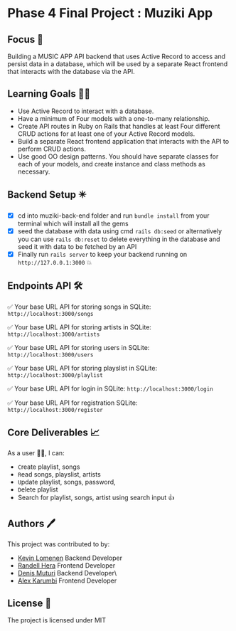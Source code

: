 # Phase 4 Final Project : Muziki App

## Focus 🎯
Building a MUSIC APP API backend that uses Active Record to access and persist data in a database, which will be used by a separate React frontend that interacts with the database via the API.

## Learning Goals 👨‍🚀

- Use Active Record to interact with a database.
- Have a minimum of Four models with a one-to-many relationship.
- Create API routes in Ruby on Rails that handles at least Four different CRUD actions for at least one of your Active Record models.
- Build a separate React frontend application that interacts with the API to perform CRUD actions.
- Use good OO design patterns. You should have separate classes for each of your models, and create instance and class methods as necessary.

## Backend Setup ✴️
- [x] cd into muziki-back-end folder and run `bundle install` from your terminal which will install all the gems 
- [x] seed the database with data using cmd `rails db:seed` or alternatively you can use `rails db:reset` to delete everything in the database and seed it with data to be fetched by an API
- [x] Finally run `rails server` to keep your backend running on `http://127.0.0.1:3000` :boom:

## Endpoints API 🛠️

✅ Your base URL API for storing songs in SQLite: `http://localhost:3000/songs`

✅ Your base URL API for storing artists in SQLite: `http://localhost:3000/artists`

✅ Your base URL API for storing users in SQLite: `http://localhost:3000/users`

✅ Your base URL API for storing playslist in SQLite: `http://localhost:3000/playlist`

✅ Your base URL API for login in SQLite: `http://localhost:3000/login`

✅ Your base URL API for registration SQLite: `http://localhost:3000/register`


## Core Deliverables 📈

As a user 👨‍💻, I can:

- `C`reate playlist, songs
- `R`ead songs, playslist, artists
- `U`pdate playlist, songs, password,
- `D`elete playlist
- Search for playlist, songs, artist using search input 👍

## Authors 🖊️

This project was contributed to by:

- [Kevin Lomenen](https://github.com/kevin-lomenen) Backend Developer
- [Randell Hera](https://github.com/Mr-Randell) Frontend Developer
- [Denis Muturi](https://github.com/dennismuturi) Backend Developer\
- [Alex Karumbi](https://github.com/alexkarumbi) Frontend Developer


## License 📄

The project is licensed under MIT